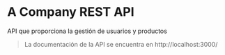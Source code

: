 # A Company REST API

API que proporciona la gestión de usuarios y productos

> La documentación de la API se encuentra en http://localhost:3000/
